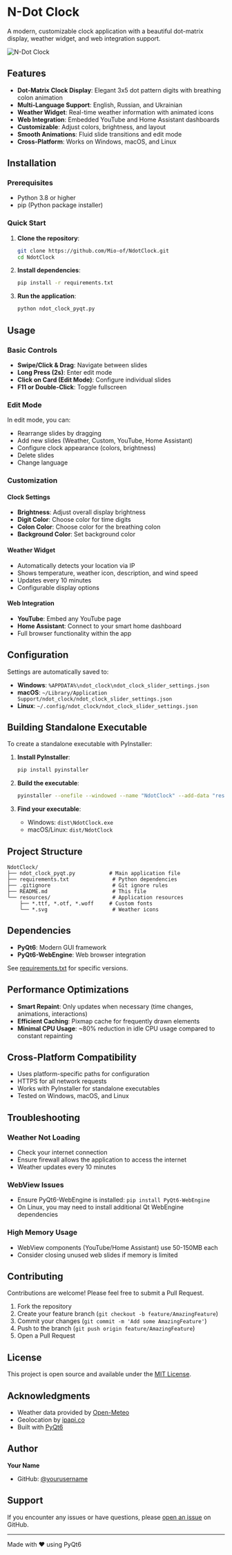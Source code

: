 # N-Dot Clock

A modern, customizable clock application with a beautiful dot-matrix display, weather widget, and web integration support.

![N-Dot Clock](https://via.placeholder.com/800x480?text=N-Dot+Clock+Preview)

## Features

- **Dot-Matrix Clock Display**: Elegant 3x5 dot pattern digits with breathing colon animation
- **Multi-Language Support**: English, Russian, and Ukrainian
- **Weather Widget**: Real-time weather information with animated icons
- **Web Integration**: Embedded YouTube and Home Assistant dashboards
- **Customizable**: Adjust colors, brightness, and layout
- **Smooth Animations**: Fluid slide transitions and edit mode
- **Cross-Platform**: Works on Windows, macOS, and Linux

## Installation

### Prerequisites

- Python 3.8 or higher
- pip (Python package installer)

### Quick Start

1. **Clone the repository**:
   ```bash
   git clone https://github.com/Mio-of/NdotClock.git
   cd NdotClock
   ```

2. **Install dependencies**:
   ```bash
   pip install -r requirements.txt
   ```

3. **Run the application**:
   ```bash
   python ndot_clock_pyqt.py
   ```

## Usage

### Basic Controls

- **Swipe/Click & Drag**: Navigate between slides
- **Long Press (2s)**: Enter edit mode
- **Click on Card (Edit Mode)**: Configure individual slides
- **F11 or Double-Click**: Toggle fullscreen

### Edit Mode

In edit mode, you can:
- Rearrange slides by dragging
- Add new slides (Weather, Custom, YouTube, Home Assistant)
- Configure clock appearance (colors, brightness)
- Delete slides
- Change language

### Customization

#### Clock Settings
- **Brightness**: Adjust overall display brightness
- **Digit Color**: Choose color for time digits
- **Colon Color**: Choose color for the breathing colon
- **Background Color**: Set background color

#### Weather Widget
- Automatically detects your location via IP
- Shows temperature, weather icon, description, and wind speed
- Updates every 10 minutes
- Configurable display options

#### Web Integration
- **YouTube**: Embed any YouTube page
- **Home Assistant**: Connect to your smart home dashboard
- Full browser functionality within the app

## Configuration

Settings are automatically saved to:
- **Windows**: `%APPDATA%\ndot_clock\ndot_clock_slider_settings.json`
- **macOS**: `~/Library/Application Support/ndot_clock/ndot_clock_slider_settings.json`
- **Linux**: `~/.config/ndot_clock/ndot_clock_slider_settings.json`

## Building Standalone Executable

To create a standalone executable with PyInstaller:

1. **Install PyInstaller**:
   ```bash
   pip install pyinstaller
   ```

2. **Build the executable**:
   ```bash
   pyinstaller --onefile --windowed --name "NdotClock" --add-data "resources;resources" ndot_clock_pyqt.py
   ```

3. **Find your executable**:
   - Windows: `dist\NdotClock.exe`
   - macOS/Linux: `dist/NdotClock`

## Project Structure

```
NdotClock/
├── ndot_clock_pyqt.py           # Main application file
├── requirements.txt              # Python dependencies
├── .gitignore                    # Git ignore rules
├── README.md                     # This file
└── resources/                    # Application resources
    ├── *.ttf, *.otf, *.woff     # Custom fonts
    └── *.svg                     # Weather icons
```

## Dependencies

- **PyQt6**: Modern GUI framework
- **PyQt6-WebEngine**: Web browser integration

See [requirements.txt](requirements.txt) for specific versions.

## Performance Optimizations

- **Smart Repaint**: Only updates when necessary (time changes, animations, interactions)
- **Efficient Caching**: Pixmap cache for frequently drawn elements
- **Minimal CPU Usage**: ~80% reduction in idle CPU usage compared to constant repainting

## Cross-Platform Compatibility

- Uses platform-specific paths for configuration
- HTTPS for all network requests
- Works with PyInstaller for standalone executables
- Tested on Windows, macOS, and Linux

## Troubleshooting

### Weather Not Loading
- Check your internet connection
- Ensure firewall allows the application to access the internet
- Weather updates every 10 minutes

### WebView Issues
- Ensure PyQt6-WebEngine is installed: `pip install PyQt6-WebEngine`
- On Linux, you may need to install additional Qt WebEngine dependencies

### High Memory Usage
- WebView components (YouTube/Home Assistant) use 50-150MB each
- Consider closing unused web slides if memory is limited

## Contributing

Contributions are welcome! Please feel free to submit a Pull Request.

1. Fork the repository
2. Create your feature branch (`git checkout -b feature/AmazingFeature`)
3. Commit your changes (`git commit -m 'Add some AmazingFeature'`)
4. Push to the branch (`git push origin feature/AmazingFeature`)
5. Open a Pull Request

## License

This project is open source and available under the [MIT License](LICENSE).

## Acknowledgments

- Weather data provided by [Open-Meteo](https://open-meteo.com/)
- Geolocation by [ipapi.co](https://ipapi.co/)
- Built with [PyQt6](https://www.riverbankcomputing.com/software/pyqt/)

## Author

**Your Name**
- GitHub: [@yourusername](https://github.com/yourusername)

## Support

If you encounter any issues or have questions, please [open an issue](https://github.com/yourusername/NdotClock/issues) on GitHub.

---

Made with ❤️ using PyQt6
